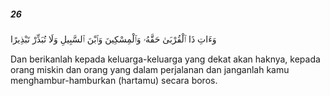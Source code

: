 ##### 26

<span class="ayah">وَءَاتِ ذَا ٱلْقُرْبَىٰ حَقَّهُۥ وَٱلْمِسْكِينَ وَٱبْنَ ٱلسَّبِيلِ وَلَا تُبَذِّرْ تَبْذِيرًا</span>

<span class="ayah_translation">Dan berikanlah kepada keluarga-keluarga yang dekat akan haknya, kepada orang miskin dan orang yang dalam perjalanan dan janganlah kamu menghambur-hamburkan (hartamu) secara boros.</span>
